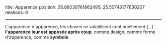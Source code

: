 title: Apparence
position: 36.88030761862495, 25.50743177630207
relations: 0

---


















































































L'apparence d'apparence, les choses se volatilisent continuellement (...) **l'apparence leur est apposée après coup**. comme design, comme forme d'apparence, comme **symbole**.